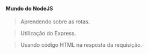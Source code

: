 #### Mundo do NodeJS

> Aprendendo sobre as rotas.

> Utilização do Express.

> Usando código HTML na resposta da requisição. 
